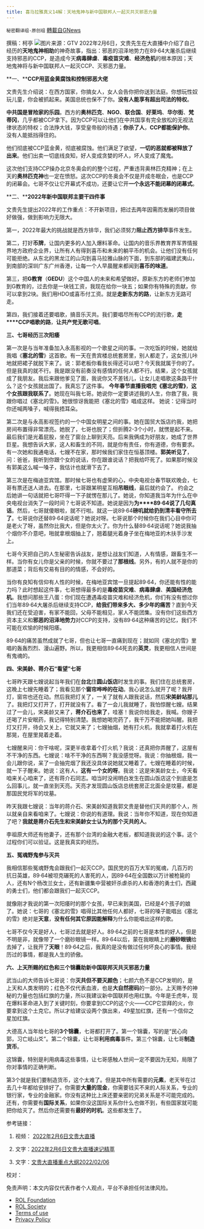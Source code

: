 ```yaml
---
title: 喜马拉雅真义14解：天地鬼神与新中国联邦人一起灭共灭邪恶力量
---
```

`秘密翻译组-原创组` [轉載自GNews](https://gnews.org/zh-hans/1971585/)

撰稿：柯亭
![](https://assets.gnews.org/wp-content/uploads/2022/02/4-14.png)图片来源：GTV
2022年2月6日，文贵先生在大直播中介绍了自己经历的**天地鬼神相助**的神奇故事，指出：邪恶的沼泽地势力在89·64大屠杀后继续支持邪恶的CCP，是造成今天**病毒肆虐**、**毒疫苗灾难**、**经济危机**的根本原因；天地鬼神将与新中国联邦人一起灭CCP、灭邪恶力量。

**一、****CCP用蓝金黄腐蚀和控制邪恶大佬**

文贵先生介绍说：在西方国家，你搞女人，女人会告你把你送到法庭。你想玩性奴玩儿童，你会被抓起来。美国总统也保不了你。**没有人能享有超出司法的特权**。

**中共国是冒险家的乐园**。西方的**奥林匹克**、**NGO**、**联合国**、**好莱坞**、**华尔街**、**梵蒂冈**，几乎都被CCP拿下。因为CCP可以让他们在中共国享有完全放松的无视法律状态的特权；合法挣大钱，享受皇帝般的待遇；**你杀了人**，**CCP都能保护你**。没有人能抵挡得住的。

他们彻底被CCP蓝金黄，彻底被腐蚀。他们满足了欲望，**一切的恶就都被释放了出来**。他们出卖一切底线良知，好人变成贪婪的坏人，坏人变成了魔鬼。

这次他们支持CCP操办北京冬奥会的的整个过程，严重违背奥林匹克精神；在上天的**奥林匹克神**也一定在愤怒。这次CCP的冬奥会不仅是开成冬眠会，也是CCP的闭幕会。七哥不仅让它开幕式不成功，还要让它开**一个永远不能闭幕的闭幕式**。

**二、****2022年新中国联邦主要干四件事**

文贵先生提出2022年的工作重点：不开新项目，把过去两年因需而发展的项目做好做强，做到影响力无限大。

第一，2022年最大的挑战就是西方排华，我们必须努力**阻止西方排华**事件发生。

第二，打好**币牌**，让国内更多的人加入爆料革命。让国内的音乐界教育界军界情报界地方政府企业界，让所有人有得到喜币和未来的躺平币的机会。让他们没有任何可能拒绝。从东北的黑龙江的山沟到喜马拉雅山脉的下面，到东部的福建武夷山，到南部的深圳广东广州香港，让每一个人早晨醒来都闻到**喜币的味道**。

第三，把**G教育**（**GEDU**）这个中国人的未来和希望做好。原新东方的老师们参加到G教育的，过去你是一块钱工资，我现在给你一块五；如果你有特殊的贡献，你可以拿到2块。我们用HDO或喜币付工资。就是**走新东方的路**，让新东方无路可走。

第四，我们接着还要唱歌，搞音乐灭共。我们要唱尽所有CCP的流行歌，**走****CCP唱歌的路**，**让共产党无歌可唱**。

**三、七哥经历三次阳痿**

第一次是与当年准备加入永高影视的一个歌星之间的事。一次吃饭的时候，她就给我唱《**塞北的雪**》这首歌。有一天在贵宾楼总统套房里，别人都走了，这女孩儿咔地就把裙子就脱下来了。说：郭老板你看我长得还可以吧？今天我就属于你的了。但是我真的就不行。我是跟没有前奏没有感情的任何人都不行。结果，这个女孩就成了我朋友。我后来跟他爹见了面，我说你又不差钱儿，让女儿走唱歌这条路干什么？这个女孩就出国了。我真忘了这件事。 **今年春节直播我唱完《塞北的雪》**，**这个女孩跟我联系了**。她现在叫我七哥。她说你一定要讲述我的人生，你救了我，我跟你唱过《塞北的雪》。她很惊讶我能把《塞北的雪》唱成这样。 她说：记得当时你还喊两嗓子，喊得我捂耳朵。

第二次是与永高影视签约的一个中国女明星之间的事。她在国贸大饭店约我，她把房间布置得非常漂亮。她脱了，七哥也脱了；但折腾2-3个小时，就愣是起不来。最后我们是光着屁股，坐在了窗台上聊到天亮。后来我俩成为好朋友，她成了世界巨星。我想告诉大家，这人和畜生的不同，就是你有责任，你有道德，你有要求。有一次她和我通电话，七嫂不在家，那时候我们家住在恒基顶楼。**郭美听见了**，问：爸爸，我听到你跟个女的说话，你在跟谁说话？把我给吓死了。如果那时候没有郭美这么喊一嗓子，我估计也就滑下去了。

第三次是在梅迪亚宾馆。那时候七哥也有虚荣的心，中央电视台春节联欢晚会，七哥有票还送人进去。在那里，七哥跟某明星互相**吊眼线**，最后就约会了。 约会之后她讲一句话就把七哥吓得一下子就愣在那儿了。她说，你知道我当年为什么在中央电视台消失了一段时间？七哥说不知道。她说是因为**为****89·64说了几句真话**。然后，七哥就傻眼啦，就不行啦。就这一说89·64**磅叽就给扔到清丰看守所去了**。七哥说你还替89·64说话呢？她说对呀。七哥说那个时候你在我们心目中你可是老火了呀，虽然你比我大，但是你太火了。你为什么替89·64说话呢？她说我抽个烟你不介意吧，啪就拿根烟抽上了，翘着腿光着身子坐在梅地亚的木扶手沙发上。

七哥今天把自己的人生秘密告诉战友，是想让战友们知道，人有情感，跟畜生不一样。当你有女儿你是父亲的时候，你就不要过了**那根线**。另外，有的人就不是你的那道菜；背后有交易有目的的情感，不会好的。

当你有良知有信仰有人性的时候，在梅地亚宾馆一旦提起89·64，你还能有性的能力吗？此时想起这件事，七哥想得最多的是**毒疫苗灾难**、**病毒肆虐**、**美国经济危机**。我想问那些王八蛋：你们现在遭遇毒疫苗灾难和经济危机，你们有没有想过你们当年89·64大屠杀后继续支持CCP，**给我们带来多大、多少年的痛苦**？直到今天我们还在受迫害，有家不能回，父母不能相见，家人不能团集。没有你们这些西方资本主义和**邪恶的沼泽地势力**对CCP的支持，没有89·64这种痛苦的记忆，我们不可能在欢愉的时候阳痿。

89·64的痛苦虽然成就了七哥，但也让七哥一直痛到现在；就如同《塞北的雪》里唱的轰轰烈烈、漫山遍野。所以，我更相信89·64死去的**英灵**，我更相信人世间是有鬼魂的。

**四、宋美龄、蒋介石“看望”七哥**

七哥昨天跟七嫂说起当年我们在**台北**住**圆山饭店**时发生的事。我们住在总统套房，这晚上七嫂先睡着了；我看见那个**窗帘哗哗的在动**。我心说怎么就开了呢？我开灯，窗帘也还在动。然后我把灯关了，一关了就有人跟我说话，然后**宋美龄站那儿**了。我把灯又打开了，打开就没有了。看了一会儿我就睡了，我怕惊醒七嫂。结果过了一会儿，宋美龄又来了，**蒋介石也来了**，哇塞！我说你给我走，我喊。你嫂子还喝了片安眠药，我记得特别清楚。我想她喝完药了，我千万不能把她叫醒。我把灯又打开，待会又关上，它就又来了；七嫂抽烟，她有打火机，我就拿着打火机在那晃，在屋里晃着走着。

七嫂醒来问：你干啥呢，深更半夜拿着个打火机？我说：还真把你弄醒了，这屋有不干净的东西。七嫂说：啥不干净的东西啊？我没感觉呀。我说：你抽根烟，我一会儿跟你说，呆了一会抽完烟了我还没具体说她就又睡着了。七嫂在睡着的时候，就一下子醒来。她说：这有人，**这有一个女的呀**。我说：这是宋美龄女士，今天看咱来关心咱来了，还有蒋介石同志。咱当时没闹明白发生在圆山饭店这个到底是怎么回事儿，就一直坐到天亮。天亮才发现圆山饭店总统套房正北面全是坟墓，都是那国民党将军的坟墓。

昨天我跟七嫂说：当年的蒋介石、宋美龄知道我郭文贵是替他们灭共的那个人，所以就亲自来看咱来了。七嫂说：你说的有道理。我说：当年你不知道，现在你知道了吧？**我就是蒋介石先生和宋美龄女士认为的那个灭共的人**。

李祖原大师还有他妻子，还有那个台湾的金融大老板，都知道我说的这个事。这个过程你们可以验证。这是我真实的经历。

**五、冤魂野鬼参与灭共**

我相信那些冤魂野鬼会跟我们一起灭CCP。国民党的百万大军的冤魂，几百万的抗日英雄，89·64被坦克碾死的人害死的人，因89·64在全国数以万计被枪毙的人，还有N个杨改兰女士，还有新疆集中营被奸杀虐杀的人和香港的勇士们，西藏的勇士们，他们都会跟我们一起灭CCP。

就像刚才我说的第一次阳痿时的那个女孩，早已来到美国，已经是4个孩子的娘了。她说：七哥的《塞北的雪》唱得比其他任何人都好，七哥的嗓子能唱出《塞北的雪》绝对是**天意**，**没有任何其它原因能解释**为什么你能唱出这样的歌。

七哥不仅今天是好人，七哥过去就是好人。89·64之前的七哥是本性的好人，但是不明是非，就像带了一个磨砂眼镜一样。89·64以后，蒙在我眼睛上的**磨砂眼镜**给去掉了，让我开了**天眼**！89·64之后，我真的是没有做过任何坏良心的事情。我经历过的事情，都是我人生的骄傲。

**六、上天所赐的红色和三个锦囊助新中国联邦灭共灭邪恶力量**

武当山的大师告诉七哥说：你**灭共但不要灭颜色**；七颜六色不是CCP发明的，是上天和人类发明的；红色不仅代表血液，也是**大自然密码**的一部分。上天赐予的神秘的力量也包括红旗的力量，所以我建议新中国联邦也用红旗。今年是壬虎年，现在爆料革命进入到了关键时刻，你要拿到CCP的这个火——CCP它崇拜的火，你要拿到这个土克它。所以才给建议设两个旗出来，49星加红旗，还有一个信仰之星加红旗。

大德高人当年给七哥的**3个锦囊**，七哥都打开了。第一个锦囊，写的是“民心向郭，习亡岐山爻”。第二个锦囊，让七哥**利用病毒**事件。第三个锦囊，让七哥**制造货币**。

这锦囊，特别是利用病毒这些事情，让七哥感触人世间一定不要因为无知，局限了你对事情的正确判断。

第3个就是我们要制造货币，这个太难了。但是其中所有需要的**元素**，老天爷在过去几十年都给安排好了。你需要**大量的现金**，你需要钱买不来的人际关系，专业的银行家，专业的金融家。你没有这种比上床还要亲密的兄弟关系是不可能完成的。还有，你需要有**国际关系**，如果你没这国际关系你什么也做不到，有些国家就可能把你给灭了。然后你还需要有**最好的时机**。这些都发生了。

参考链接：

1. 视频： [2022年2月6日文贵大直播](https://gtv.org/video/id=61ffc26b3621aa7415d64d51)

2. 文字：[2022年2月6日文贵大直播速记精萃](https://gnews.org/zh-hans/1967346/)

3. 文字：[文贵大直播重点大纲2022/02/06](https://gnews.org/zh-hans/1967543/)

校对：

 

免责声明：本文内容仅代表作者个人观点，平台不承担任何法律风险。

- [ROL Foundation](https://rolfoundation.org/)
- [ROL Society](https://rolsociety.org/)
- [Terms of use](https://gnews.org/terms-of-use-3/)
- [Privacy Policy](https://gnews.org/privacy-policy/)
